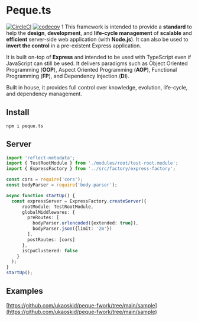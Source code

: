 # Peque.ts

[![CircleCI](https://circleci.com/gh/ukaoskid/peque-fwork.svg?style=shield)]()
[![codecov](https://codecov.io/gh/ukaoskid/peque-fwork/branch/main/graph/badge.svg?token=VGIM3BAZ80)](https://codecov.io/gh/ukaoskid/peque-fwork)
1
This framework is intended to provide a **standard** to help the **design**, **development**,
and **life-cycle management** of **scalable** and **efficient** server-side web application (with **Node.js**).
It can also be used to **invert the control** in a pre-existent Express application.
 
It is built on-top of **Express** and intended to be used with TypeScript even if JavaScript can still be used.
It delivers paradigms such as Object Oriented Programming (**OOP**), Aspect Oriented Programming (**AOP**),
Functional Programming (**FP**), and Dependency Injection (**DI**).

Built in house, it provides full control over knowledge, evolution, life-cycle, and dependency management.

## Install
`npm i peque.ts`

## Server

```typescript
import 'reflect-metadata';
import { TestRootModule } from './modules/root/test-root.module';
import { ExpressFactory } from '../src/factory/express-factory';

const cors = require('cors');
const bodyParser = require('body-parser');

async function startUp() {
  const expressServer = ExpressFactory.createServer({
      rootModule: TestRootModule,
      globalMiddlewares: {
        preRoutes: [
          bodyParser.urlencoded({extended: true}),
          bodyParser.json({limit: '2m'})
        ],
        postRoutes: [cors]
      },
      isCpuClustered: false
    }
  );
}
startUp();
```

## Examples
[https://github.com/ukaoskid/peque-fwork/tree/main/sample](https://github.com/ukaoskid/peque-fwork/tree/main/sample)
